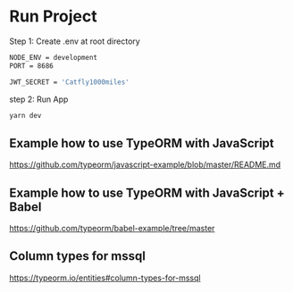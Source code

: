 # Run Project

Step 1: Create .env at root directory

```bash
NODE_ENV = development
PORT = 8686

JWT_SECRET = 'Catfly1000miles'
```

step 2: Run App

```bash
yarn dev

```

## Example how to use TypeORM with JavaScript

https://github.com/typeorm/javascript-example/blob/master/README.md

## Example how to use TypeORM with JavaScript + Babel

https://github.com/typeorm/babel-example/tree/master

## Column types for mssql

https://typeorm.io/entities#column-types-for-mssql